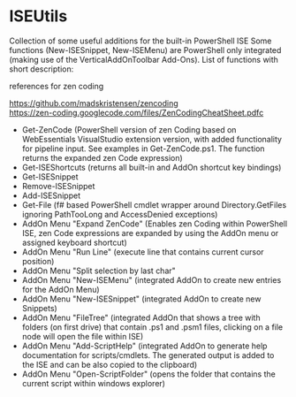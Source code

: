# ISEUtils
Collection of some useful additions for the built-in PowerShell ISE
Some functions (New-ISESnippet, New-ISEMenu) are PowerShell only integrated (making use of the VerticalAddOnToolbar Add-Ons). List of functions with short description:

references for zen coding

https://github.com/madskristensen/zencoding  
https://zen-coding.googlecode.com/files/ZenCodingCheatSheet.pdfc

- Get-ZenCode (PowerShell version of zen Coding based on WebEssentials VisualStudio extension version, with added functionality for pipeline input. See examples in Get-ZenCode.ps1. The function returns the expanded zen Code expression)
- Get-ISEShortcuts (returns all built-in and AddOn shortcut key bindings)
- Get-ISESnippet 
- Remove-ISESnippet
- Add-ISESnippet
- Get-File (f# based PowerShell cmdlet wrapper around Directory.GetFiles ignoring PathTooLong and AccessDenied exceptions)
- AddOn Menu "Expand ZenCode" (Enables zen Coding within PowerShell ISE, zen Code expressions are expanded by using the AddOn menu or assigned keyboard shortcut)
- AddOn Menu "Run Line" (execute line that contains current cursor position)
- AddOn Menu "Split selection by last char" 
- AddOn Menu "New-ISEMenu" (integrated AddOn to create new entries for the AddOn Menu)
- AddOn Menu "New-ISESnippet" (integrated AddOn to create new Snippets)
- AddOn Menu "FileTree" (integrated AddOn that shows a tree with folders (on first drive) that contain .ps1 and .psm1 files, clicking on a file node will open the file within ISE)
- AddOn Menu "Add-ScriptHelp" (integrated AddOn to generate help documentation for scripts/cmdlets. The generated output is added to the ISE and can be also copied to the clipboard)
- AddOn Menu "Open-ScriptFolder" (opens the folder that contains the current script within windows explorer)



